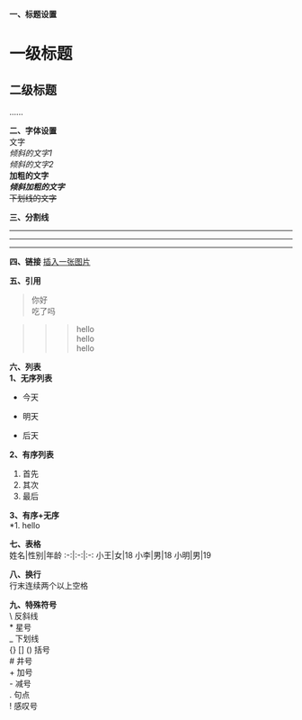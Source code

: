 **一、标题设置**
# 一级标题
## 二级标题
......

**二、字体设置**  
文字  
*倾斜的文字1*  
_倾斜的文字2_  
**加粗的文字**  
***倾斜加粗的文字***  
~~下划线的文字~~

**三、分割线**

---
***
___

**四、链接**
[插入一张图片](头像.jpg)

**五、引用**
> 你好  
> 吃了吗

>>>hello  
>>hello  
>hello

**六、列表**  
**1、无序列表**
- 今天
* 明天
+ 后天

**2、有序列表**
1. 首先
2. 其次
3. 最后

**3、有序+无序**    
  *1. hello
  
**七、表格**  
姓名|性别|年龄
:-:|:-:|:-:
小王|女|18
小李|男|18
小明|男|19

**八、换行**  
行末连续两个以上空格

**九、特殊符号**  
\\ 反斜线  
\* 星号  
\_ 下划线  
\{\} \[\] \(\) 括号  
\# 井号  
\+ 加号  
\- 减号  
\. 句点  
\! 感叹号  